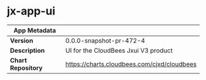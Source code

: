 # jx-app-ui

|App Metadata||
|---|---|
| **Version** | 0.0.0-snapshot-pr-472-4 |
| **Description** | UI for the CloudBees Jxui V3 product |
| **Chart Repository** | https://charts.cloudbees.com/cjxd/cloudbees |
